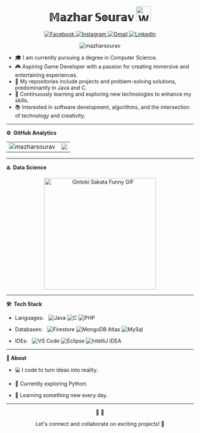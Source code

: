 
<div align="center">
  <h1 align="center"> <b>𝕄𝕒𝕫𝕙𝕒𝕣 𝕊𝕠𝕦𝕣𝕒𝕧</b>
    <img src="https://raw.githubusercontent.com/nixin72/nixin72/master/wave.gif" 
         alt="Waving hand animated gif"
         height="40"
         width="40" />
  </h1>
</div>


<p align="center">
  <a href="https://facebook.com/mazharulislam.sourav.37">
    <img src="https://img.shields.io/badge/Facebook-1877F2?style=flat&logo=facebook&logoColor=white" alt="Facebook" />
  </a>
  
  <a href="https://www.instagram.com/mazhar_sourav/">
    <img src="https://img.shields.io/badge/Instagram-E4405F?style=flat&logo=instagram&logoColor=white" alt="Instagram" />
  </a>
  
  <a href="mailto:dev.mazharsourav@gmail.com">
    <img src="https://img.shields.io/badge/Gmail-D14836?style=flat&logo=gmail&logoColor=white" alt="Gmail" />
  </a>
  
  <a href="https://linkedin.com/in/mazharulislamsourav">
    <img src="https://img.shields.io/badge/LinkedIn-0A66C2?style=flat&logo=linkedin&logoColor=white" alt="LinkedIn" />
  </a>
</p>

<p align="center">
  <img src="https://komarev.com/ghpvc/?username=mazharsourav&label=Profile%20Visits&color=blue&style=plastic" alt="mazharsourav">
</p>


* 🎓 I am currently pursuing a degree in Computer Science.
* 🎮 Aspiring Game Developer with a passion for creating immersive and entertaining experiences.
* 🚀 My repositories include projects and problem-solving solutions, predominantly in Java and C.
* 🌱 Continuously learning and exploring new technologies to enhance my skills.
* 📚 Interested in software development, algorithms, and the intersection of technology and creativity.

***
**⚙️ &nbsp;GitHub Analytics**
<table style="width:100%">
  <tr>
    <td> <img src="https://github-readme-stats.vercel.app/api?username=mazharsourav&show_icons=true&theme=dark&locale=en&hide_border=true" alt="mazharsourav" /></td>
    <td><img src="https://github-readme-stats.vercel.app/api/top-langs/?username=mazharsourav&theme=dark&hide_border=true&layout=compact"></td>
  </tr>
</table>

<!-- [![Kashyap's wakatime stats](https://github-readme-stats.vercel.app/api/wakatime?username=imkashyap&theme=tokyonight)](https://github.com/imkashyap/github-readme-stats)-->
<!-- *** -->
<!--START_SECTION:waka-->
<!--
📊 **Work Time** 

```text
⌚︎ Time Zone: Aisa/Bangladesh

💬 Programming Languages: 
No Activity Tracked This Week

🔥 Editors: 
No Activity Tracked This Week

💻 Operating System: 
No Activity Tracked This Week

```

 Last Updated on 24/09/2022 18:53:40 UTC
-->
 
<!--END_SECTION:waka-->
***
**♨️ &nbsp;Data Science**

<p align="center">
  <img src="https://media.giphy.com/media/xT9IgzoKnwFNmISR8I/giphy.gif" alt="Gintoki Sakata Funny GIF" height="300"/>
</p>

***

**🛠 &nbsp;Tech Stack**

- Languages: &nbsp;
![Java](https://img.shields.io/badge/-☕%20Java-333333?style=flat&logo=java&logoColor=ED8B00)
![C](https://img.shields.io/badge/-C-333333?style=flat&logo=C&logoColor=007ACC)
![PHP](https://img.shields.io/badge/-PHP-333333?style=flat&logo=php&logoColor=777BB4)

- Databases:  &nbsp;
  ![Firestore](https://img.shields.io/badge/-Firestore-333333?style=flat&logo=firebase)
  ![MongoDB Atlas](https://img.shields.io/badge/-MongoDB%20Atlas-333333?style=flat&logo=mongodb)
  ![MySql](https://img.shields.io/badge/-MySql-333333?style=flat&logo=mysql)

- IDEs: &nbsp;
  ![VS Code](https://img.shields.io/badge/-VS%20Code-333333?style=flat&logo=visual-studio-code&logoColor=007ACC)
  ![Eclipse](https://img.shields.io/badge/-Eclipse-333333?style=flat&logo=eclipse)
  ![IntelliJ IDEA](https://img.shields.io/badge/-IntelliJ%20IDEA-333333?style=flat&logo=intellij-idea&logoColor=f70486)

***
<b>📖 About</b>


-  💻 I code to turn ideas into reality.

-  🚀 Currently exploring Python.

-  🌱 Learning something new every day.

***

<p align="center">
    🐼 🐼
</p>



<div align="center">

Let's connect and collaborate on exciting projects! 🌟

</div>
